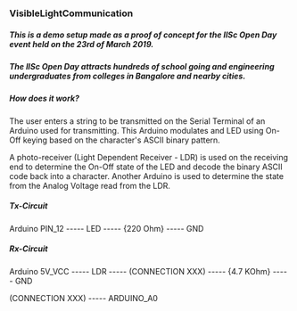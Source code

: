 ### VisibleLightCommunication

##### This is a demo setup made as a proof of concept for the IISc Open Day event held on the 23rd of March 2019.
##### The IISc Open Day attracts hundreds of school going and engineering undergraduates from colleges in Bangalore and nearby cities.

##### How does it work?
The user enters a string to be transmitted on the Serial Terminal of an Arduino used for transmitting.
This Arduino modulates and LED using On-Off keying based on the character's ASCII binary pattern.

A photo-receiver (Light Dependent Receiver - LDR) is used on the receiving end to determine the On-Off state of the LED and decode the binary ASCII code back into a character. Another Arduino is used to determine the state from the Analog Voltage read from the LDR.

##### Tx-Circuit
Arduino PIN_12 ----- LED ----- {220 Ohm} ----- GND

##### Rx-Circuit
Arduino 5V_VCC ----- LDR ----- (CONNECTION XXX) ----- {4.7 KOhm} ----- GND

(CONNECTION XXX) ----- ARDUINO_A0


